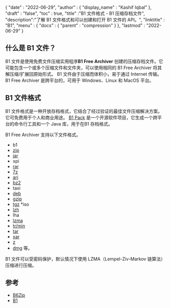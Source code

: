 {
  "date" : "2022-06-29",
  "author" : {
    "display_name" : "Kashif Iqbal"
},
  "draft" : "false",
  "toc" : true,
  "title" :"B1 文件格式 - B1 压缩存档文件",
  "description":"了解 B1 文件格式和可以创建和打开 B1 文件的 API。",
  "linktitle" : "B1",
  "menu" : {
    "docs" : {
      "parent" : "compression"
}
},
  "lastmod" : "2022-06-29"
}

## 什么是 B1 文件？

B1 文件是使用免费文件压缩实用程序**B1 Free Archiver** 创建的压缩存档文件。它可能包含一个或多个压缩文件和文件夹，可以使用相同的 B1 Free Archiver 将其解压缩/扩展回原始形式。 B1 文件由于压缩而体积小，易于通过 Internet 传输。 B1 Free Archiver 是跨平台的，可用于 Windows、Linux 和 MacOS 平台。

## B1 文件格式

B1 文件格式是一种开放存档格式，它结合了经过验证的最佳文件压缩解决方案。它可免费用于个人和商业用途。 [B1 Pack](https://github.com/b1-pack/b1-pack) 是一个开源软件项目，它生成一个跨平台的命令行工具和一个 Java 库，用于在B1 存档格式。

B1 Free Archiver 支持以下文件格式。

* b1
* [zip](/zh/compression/zip/)
* [jar](/zh/programming/jar/)
* xpi
* [rar](/zh/compression/rar/)
* [7z](/zh/compression/7z/)
* [arj](/zh/compression/arj/)
* [bz2](/zh/compression/bz2/)
* taxi
* [deb](/zh/compression/deb/)
* [gzip](/zh/compression/gzip/)
* [tgz](/zh/compression/tgz/)
*iso
* [lzh](/zh/compression/lzh/)
* lha
* [lzma](/zh/compression/lzma/)
* [tr/min](/zh/compression/zh/min/)
* [tar](/zh/compression/tar/)
* [xar](/zh/compression/xar/)
* [z](/zh/compression/z/)
* [dmg](/zh/compression/dmg/) 等。

B1 文件可以受密码保护，默认情况下使用 LZMA（Lempel-Ziv-Markov 链算法）压缩进行压缩。

## 参考

* [B6Zip](http://b6zip.com)
* [B1](https://b1.org/)

